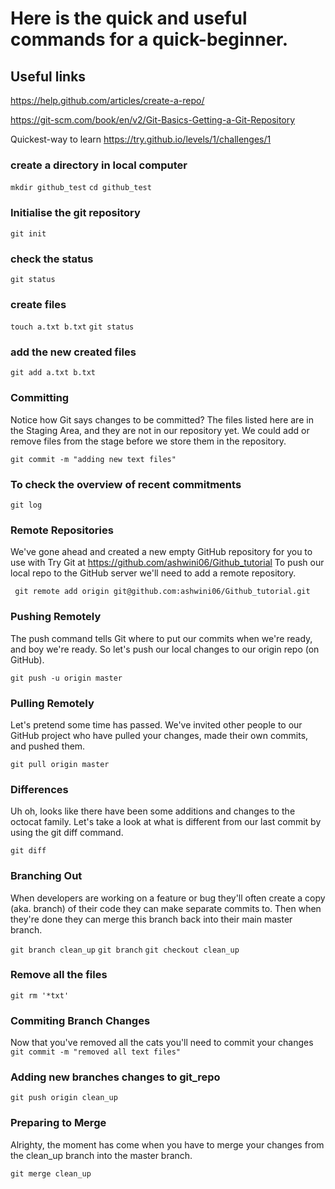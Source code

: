 # Here is the quick and useful commands for a quick-beginner. 

## Useful links 
https://help.github.com/articles/create-a-repo/

https://git-scm.com/book/en/v2/Git-Basics-Getting-a-Git-Repository

Quickest-way to learn
https://try.github.io/levels/1/challenges/1

### create a directory in local computer
`mkdir github_test`
`cd github_test`

### Initialise the git repository
`git init`

### check the status
`git status`

### create files
`touch a.txt b.txt`
`git status`

### add the new created files
`git add a.txt b.txt`

### Committing
Notice how Git says changes to be committed? The files listed here are in the Staging Area, and they are not in our repository yet. We could add or remove files from the stage before we store them in the repository.

`git commit -m "adding new text files"`

###  To check the overview of recent commitments
 
`git log`

### Remote Repositories
We've gone ahead and created a new empty GitHub repository for you to use with Try Git at https://github.com/ashwini06/Github_tutorial  To push our local repo to the GitHub server we'll need to add a remote repository.

` git remote add origin git@github.com:ashwini06/Github_tutorial.git`

###  Pushing Remotely
The push command tells Git where to put our commits when we're ready, and boy we're ready. So let's push our local changes to our origin repo (on GitHub).

`git push -u origin master`

###  Pulling Remotely
Let's pretend some time has passed. We've invited other people to our GitHub project who have pulled your changes, made their own commits, and pushed them.

`git pull origin master`

### Differences
Uh oh, looks like there have been some additions and changes to the octocat family. Let's take a look at what is different from our last commit by using the git diff command.

`git diff`

### Branching Out
When developers are working on a feature or bug they'll often create a copy (aka. branch) of their code they can make separate commits to. Then when they're done they can merge this branch back into their main master branch.

`git branch clean_up`
`git branch`
`git checkout clean_up`

### Remove all the files

`git rm '*txt'`

### Commiting Branch Changes
Now that you've removed all the cats you'll need to commit your changes
`git commit -m "removed all text files"`

### Adding new branches changes to git_repo

`git push origin clean_up`

### Preparing to Merge
Alrighty, the moment has come when you have to merge your changes from the clean_up branch into the master branch.

`git merge clean_up`









